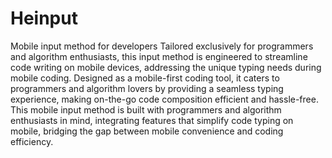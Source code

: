 # Heinput
Mobile input method for developers 
Tailored exclusively for programmers and algorithm enthusiasts, this input method is engineered to streamline code writing on mobile devices, addressing the unique typing needs during mobile coding.
Designed as a mobile-first coding tool, it caters to programmers and algorithm lovers by providing a seamless typing experience, making on-the-go code composition efficient and hassle-free.
This mobile input method is built with programmers and algorithm enthusiasts in mind, integrating features that simplify code typing on mobile, bridging the gap between mobile convenience and coding efficiency.
